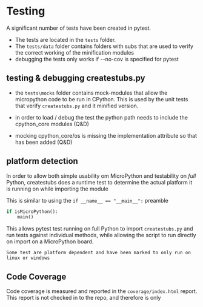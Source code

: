 # Testing

A significant number of tests have been created in pytest.
- The tests are located in the `tests` folder. 
- The `tests/data` folder contains folders with subs that are used to verify the correct working of the minification modules
- debugging the tests only works if --no-cov is specified for pytest


## testing & debugging createstubs.py 

- the `tests\mocks` folder contains mock-modules that allow the micropython code to be run in CPython. This is used by the unit tests that verify `createstubs.py` and it minified version.

- in order to load / debug the test the python path needs to include the cpython_core modules (Q&D) 
- mocking cpython_core/os is missing the implementation attribute so that has been added (Q&D)  

## platform detection

In order to allow both simple usability om MicroPython and testability on *full* Python,
createstubs does a runtime test to determine the actual platform it is running on while importing the module

This is similar to using the `if __name__ == "__main__":` preamble  

``` python
if isMicroPython():
    main()
```

This allows pytest test running on full Python to import `createstubs.py` and run tests against individual methods, while allowing the script to run directly on import on a MicroPython board. 

```{note}
Some test are platform dependent and have been marked to only run on linux or windows
```

## Code Coverage 
Code coverage is measured and reported in the `coverage/index.html` report.
This report is not checked in to the repo, and therefore is only 